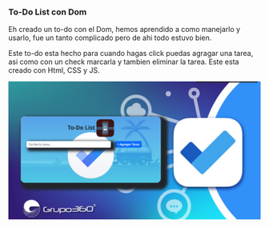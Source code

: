### To-Do List con Dom

Eh creado un to-do con el Dom, hemos aprendido a como manejarlo y usarlo, fue un tanto complicado pero de ahi todo estuvo bien.

Este to-do esta hecho para cuando hagas click puedas agragar una tarea, asi como con un check marcarla y tambien eliminar la tarea. Este esta creado con Html, CSS y JS.

![alt text](./img/image.png)